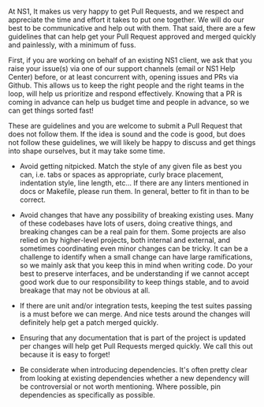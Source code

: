 At NS1, It makes us very happy to get Pull Requests, and we respect and
appreciate the time and effort it takes to put one together. We will do our
best to be communicative and help out with them. That said, there are a few
guidelines that can help get your Pull Request approved and merged quickly
and painlessly, with a minimum of fuss.

First, if you are working on behalf of an existing NS1 client, we ask that you
raise your issue(s) via one of our support channels (email or NS1 Help Center) before, 
or at least concurrent with, opening issues and PRs via Github. This allows us to keep 
the right people and the right teams in the loop, will help us prioritize and respond
effectively. Knowing that a PR is coming in advance can help us budget time and
people in advance, so we can get things sorted fast!

These are guidelines and you are welcome to submit a Pull Request that does not
follow them. If the idea is sound and the code is good, but does not follow
these guidelines, we will likely be happy to discuss and get things into
shape ourselves, but it may take some time.

* Avoid getting nitpicked. Match the style of any given file as best you can,
  i.e. tabs or spaces as appropriate, curly brace placement, indentation style,
  line length, etc... If there are any linters mentioned in docs or Makefile,
  please run them. In general, better to fit in than to be correct.

* Avoid changes that have any possibility of breaking existing uses. Many of
  these codebases have lots of users, doing creative things, and breaking
  changes can be a real pain for them. Some projects are also relied on by
  higher-level projects, both internal and external, and sometimes coordinating
  even minor changes can be tricky.
  It can be a challenge to identify when a small change can have large
  ramifications, so we mainly ask that you keep this in mind when writing code.
  Do your best to preserve interfaces, and be understanding if we cannot accept
  good work due to our responsibility to keep things stable, and to avoid
  breakage that may not be obvious at all.

* If there are unit and/or integration tests, keeping the test suites passing
  is a must before we can merge. And nice tests around the changes will
  definitely help get a patch merged quickly.

* Ensuring that any documentation that is part of the project is updated per
  changes will help get Pull Requests merged quickly. We call this out because
  it is easy to forget!

* Be considerate when introducing dependencies. It's often pretty clear from
  looking at existing dependencies whether a new dependency will be
  controversial or not worth mentioning. Where possible, pin dependencies as
  specifically as possible.
